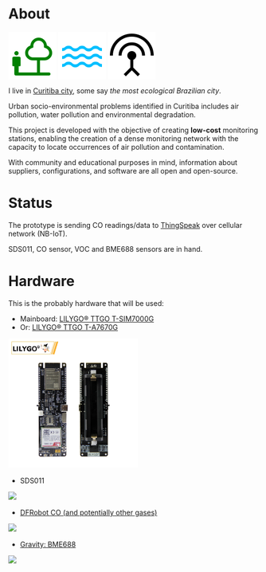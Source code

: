 # About

<img src="https://raw.githubusercontent.com/dirceu-jr/anga/master/readme_files/nature_people_FILL0_wght400_GRAD0_opsz48.svg" align="middle"> <img src="https://raw.githubusercontent.com/dirceu-jr/anga/master/readme_files/water_FILL0_wght400_GRAD0_opsz48.svg" align="middle"> <img src="https://raw.githubusercontent.com/dirceu-jr/anga/master/readme_files/antenna_FILL0_wght400_GRAD0_opsz48.svg" align="middle">

I live in [Curitiba city](https://en.wikipedia.org/wiki/Curitiba), some say _the most ecological Brazilian city_.

Urban socio-environmental problems identified in Curitiba includes air pollution, water pollution and environmental degradation.

This project is developed with the objective of creating <strong>low-cost</strong> monitoring stations, enabling the creation of a dense monitoring network with the capacity to locate occurrences of air pollution and contamination.

With community and educational purposes in mind, information about suppliers, configurations, and software are all open and open-source.

# Status

The prototype is sending CO readings/data to <a href="https://thingspeak.mathworks.com/channels/3021849">ThingSpeak</a> over cellular network (NB-IoT).

SDS011, CO sensor, VOC and BME688 sensors are in hand.

# Hardware

This is the probably hardware that will be used:

- Mainboard: [LILYGO® TTGO T-SIM7000G](https://pt.aliexpress.com/item/4000542688096.html)
- Or: [LILYGO® TTGO T-A7670G](https://pt.aliexpress.com/item/1005003036514769.html)

<img width="260" src="https://raw.githubusercontent.com/dirceu-jr/anga/master/readme_files/lilygo-t-sim7000g.webp">

- SDS011

<img width="260" src="https://raw.githubusercontent.com/dirceu-jr/anga/master/readme_files/sds-011.avif">

- <a href="https://www.dfrobot.com/product-2508.html">DFRobot CO (and potentially other gases)</a>

<img width="260" src="https://raw.githubusercontent.com/dirceu-jr/anga/master/readme_files/co.avif">

- <a href="https://www.dfrobot.com/product-2871.html">Gravity: BME688</a>

<img width="260" src="https://raw.githubusercontent.com/dirceu-jr/anga/master/readme_files/BME688.avif">
